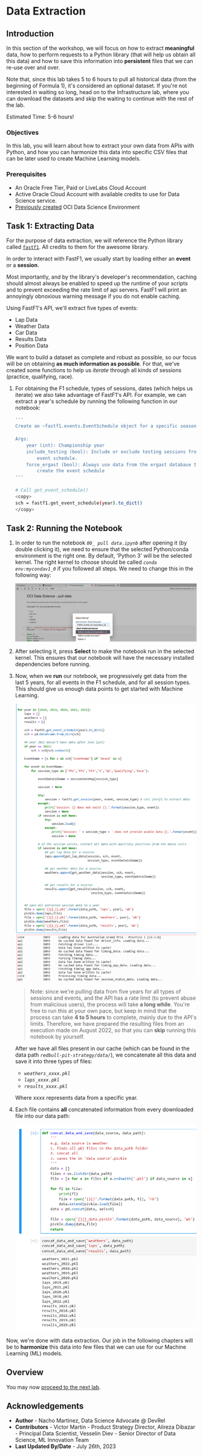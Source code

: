 # Data Extraction

## Introduction

In this section of the workshop, we will focus on how to extract **meaningful** data, how to perform requests to a Python library (that will help us obtain all this data) and how to save this information into **persistent** files that we can re-use over and over.

Note that, since this lab takes 5 to 6 hours to pull all historical data (from the beginning of Formula 1), it's considered an optional dataset. If you're not interested in waiting so long, head on to the Infrastructure lab, where you can download the datasets and skip the waiting to continue with the rest of the lab.

Estimated Time: 5-6 hours!

### Objectives

In this lab, you will learn about how to extract your own data from APIs with Python, and how you can harmonize this data into specific CSV files that can be later used to create Machine Learning models.

### Prerequisites

* An Oracle Free Tier, Paid or LiveLabs Cloud Account
* Active Oracle Cloud Account with available credits to use for Data Science service.
* [Previously created](https://github.com/oracle-devrel/redbull-pit-strategy/blob/dev/hols/pitstrategy/infra/infra.md) OCI Data Science Environment

## Task 1: Extracting Data

For the purpose of data extraction, we will reference the Python library called [`fastf1`](https://github.com/theOehrly/Fast-F1). All credits to them for the awesome library.

In order to interact with FastF1, we usually start by loading either an **event** or a **session**.

Most importantly, and by the library's developer's recommendation, caching should almost always be enabled to speed up the runtime of your scripts and to prevent exceeding the rate limit of api servers. FastF1 will print an annoyingly obnoxious warning message if you do not enable caching.

Using FastF1's API, we'll extract five types of events:

* Lap Data
* Weather Data
* Car Data
* Results Data
* Position Data

We want to build a dataset as complete and robust as possible, so our focus will be on obtaining **as much information as possible**. For that, we've created some functions to help us _iterate_ through all kinds of sessions (practice, qualifying, race).

1. For obtaining the F1 schedule, types of sessions, dates (which helps us iterate) we also take advantage of FastF1's API. For example, we can extract a year's schedule by running the following function in our notebook:

    ```bash
    '''
    Create an ~fastf1.events.EventSchedule object for a specific season.

    Args:
        year (int): Championship year
        include_testing (bool): Include or exclude testing sessions from the
            event schedule.
        force_ergast (bool): Always use data from the ergast database to
            create the event schedule
    '''

    # Call get_event_schedule()
    <copy>
    sch = fastf1.get_event_schedule(year).to_dict()
    </copy>
    ```

## Task 2: Running the Notebook

1. In order to run the notebook _`00_ pull data.ipynb`_ after opening it (by double clicking it), we need to ensure that the selected Python/conda environment is the right one. By default, 'Python 3' will be the selected kernel. The right kernel to choose should be called _`conda env:mycondav1_0`_ if you followed all steps. We need to change this in the following way:

    ![select preferred kernel](./images/select_preferred_kernel.png)

2. After selecting it, press **Select** to make the notebook run in the selected kernel. This ensures that our notebook will have the necessary installed dependencies before running.

3. Now, when we **run** our notebook, we progressively get data from the last 5 years, for all events in the F1 schedule, and for all session types. This should give us enough data points to get started with Machine Learning.

    ![notebook in execution](./images/notebook_being_run.png)

    > Note: since we're pulling data from five years for all types of sessions and events, and the API has a rate limit (to prevent abuse from malicious users), the process will take **a long while**.
    > You're free to run this at your own pace, but keep in mind that the process can take **4 to 5 hours** to complete, mainly due to the API's limits. Therefore, we have prepared the resulting files from an execution made on August 2022, so that you can **skip** running this notebook by yourself.

    After we have all files present in our cache (which can be found in the data path _`redbull-pit-strategy/data/`_), we concatenate all this data and save it into three types of files:

    * _`weathers_xxxx.pkl`_
    * _`laps_xxxx.pkl`_
    * _`results_xxxx.pkl`_

    Where xxxx represents data from a specific year.

4. Each file contains **all** concatenated information from every downloaded file into our data path:

    ![concatenate and save to file](./images/concat_and_save.png)

Now, we're done with data extraction. Our job in the following chapters will be to **harmonize** this data into few files that we can use for our Machine Learning (ML) models.

## Overview

You may now [proceed to the next lab](#next).

## Acknowledgements

* **Author** - Nacho Martinez, Data Science Advocate @ DevRel
* **Contributors** - Victor Martin - Product Strategy Director, Alireza Dibazar - Principal Data Scientist, Vesselin Diev - Senior Director of Data Science, ML Innovation Team
* **Last Updated By/Date** - July 26th, 2023
